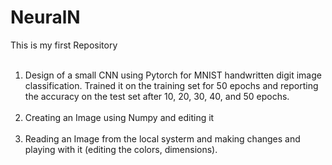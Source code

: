 # NeuralN
This is my first Repository <br> <br>
1. Design of a small CNN using Pytorch for MNIST handwritten digit image classification. Trained it on the training set for 50 epochs and reporting the accuracy on the test set after 10, 20, 30, 40, and 50 epochs.<br><br>
2. Creating an Image using Numpy and editing it <br><br>
3. Reading an Image from the local systerm and making changes and playing with it (editing the colors, dimensions).
